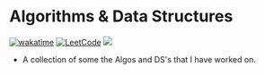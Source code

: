 # Algorithms & Data Structures

[![wakatime](https://wakatime.com/badge/user/99e71179-209a-409a-b8bc-6612891d9ce9/project/a9a4a8a8-2235-4073-ab9c-af8f240ae413.svg)](https://wakatime.com/badge/user/99e71179-209a-409a-b8bc-6612891d9ce9/project/a9a4a8a8-2235-4073-ab9c-af8f240ae413) <a href='https://leetcode.com/zataara/'>![LeetCode](https://img.shields.io/badge/LeetCode-000000?style=plastic&logo=LeetCode&logoColor=#d16c06)</a>  <a href='https://www.codewars.com/users/zataara'><img src="https://www.codewars.com/users/zataara/badges/micro"></a> 



- A collection of some the Algos and DS's that I have worked on.


